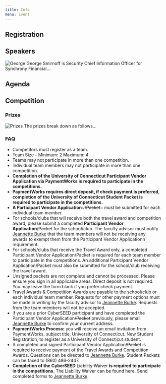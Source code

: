 ```yaml
---
title: Info
menu: Event
---
```


## Registration

## Speakers

![George](/images/george.jpg?classes=float-right&resize=400)
George Smirnoff is Security Chief Information Officer for Synchrony
Financial....

## Agenda

## Competition

### Prizes

![Prizes](/images/prizes2.png?classes=float-right&resize=400)
The prizes break down as follows...

### FAQ

- Competitors must register as a team.
- Team Size - Minimum: 2 Maximum: 4
- Teams may not participate in more than one competition.
- Individual team members may not participate in more than one competition.
- **Completion of the University of Connecticut Participant Vendor
  Application via PaymentWorks is required to participate in the
  competitions.**
- **PaymentWorks requires direct deposit, if check payment is
preferred, completion of the University of Connecticut Student Packet
is required to participate in the competitions.**
- **A Participant Vendor Application**~~~/Packet~~~ must be submitted for each
individual team member. 
- For schools/clubs that will receive both the travel award and
competition award, please submit a completed **Participant Vendor
Application**~~/Packet~~ for the school/club. The faculty advisor must
notify [Jeannette Burke](mailto:jeannette.burke@uconn.edu) that the team
members will not be receiving any awards to exempt them from the
Participant Vendor Applicationn requirement. 
- For schools/clubs that receive the Travel Award only, a completed
Participant Vendor Application/Packet is required for each team member
to participate in the competitions. An additional Participant Vendor
Application/Packet must also be submitted for the school/club
receiving the travel award. 
- Unsigned packets are not complete and cannot be processed. Please
ensure you sign in all applicable areas. Direct deposit is not
required. You may leave the form blank if you prefer check payment. 
- Travel Awards & Competition Awards are payable to the school/club or
each individual team member. Requests for other payment options must
be made in writing by the faculty advisor to [Jeannette
Burke](mailto:jeannette.burke@uconn.edu). Requests from the team
members will not be accepted. 
- If you are a prior CyberSEED participant and have completed the
Participant Vendor Application~~/Packet~~ previously, please email
[Jeannette Burke](mailto:jeannette.burke@uconn.edu) to confirm your current
address. 
- **PaymentWorks Process:** you will receive an email invitation from
PaymentWorks, subject title, University of Connecticut. New Student
Registration, to register as a University of Connecticut student. 
- A completed and signed Participant Vendor Application~~/Packet~~ is
required to receive payment of the Travel Awards and Competition
Awards. Questions can be directed to [Jeannette
Burke](mailto:jeannette.burke@uconn.edu). Student Packets can be faxed
to (860) 486-2447. 
- **Completion of the CyberSEED** ~~Liability Waiver~~ **is required to 
participate in the competitions.** The Liability Waiver can be found
here. Send completed forms to [Jeannette Burke](mailto:jeannette.burke@uconn.edu).
